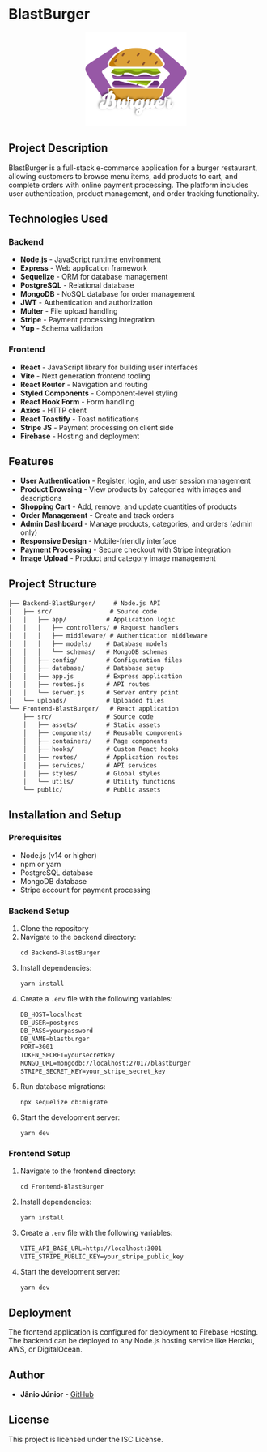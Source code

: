 # BlastBurger

<p align="center">
  <img src="./Frontend-BlastBurger/src/assets/logo.svg" alt="BlastBurger Logo" width="200"/>
</p>

## Project Description

BlastBurger is a full-stack e-commerce application for a burger restaurant, allowing customers to browse menu items, add products to cart, and complete orders with online payment processing. The platform includes user authentication, product management, and order tracking functionality.

## Technologies Used

### Backend
- **Node.js** - JavaScript runtime environment
- **Express** - Web application framework
- **Sequelize** - ORM for database management
- **PostgreSQL** - Relational database
- **MongoDB** - NoSQL database for order management
- **JWT** - Authentication and authorization
- **Multer** - File upload handling
- **Stripe** - Payment processing integration
- **Yup** - Schema validation

### Frontend
- **React** - JavaScript library for building user interfaces
- **Vite** - Next generation frontend tooling
- **React Router** - Navigation and routing
- **Styled Components** - Component-level styling
- **React Hook Form** - Form handling
- **Axios** - HTTP client
- **React Toastify** - Toast notifications
- **Stripe JS** - Payment processing on client side
- **Firebase** - Hosting and deployment

## Features

- **User Authentication** - Register, login, and user session management
- **Product Browsing** - View products by categories with images and descriptions
- **Shopping Cart** - Add, remove, and update quantities of products
- **Order Management** - Create and track orders
- **Admin Dashboard** - Manage products, categories, and orders (admin only)
- **Responsive Design** - Mobile-friendly interface
- **Payment Processing** - Secure checkout with Stripe integration
- **Image Upload** - Product and category image management

## Project Structure

```
├── Backend-BlastBurger/     # Node.js API
│   ├── src/                # Source code
│   │   ├── app/           # Application logic
│   │   │   ├── controllers/ # Request handlers
│   │   │   ├── middleware/ # Authentication middleware
│   │   │   ├── models/    # Database models
│   │   │   └── schemas/   # MongoDB schemas
│   │   ├── config/        # Configuration files
│   │   ├── database/      # Database setup
│   │   ├── app.js         # Express application
│   │   ├── routes.js      # API routes
│   │   └── server.js      # Server entry point
│   └── uploads/           # Uploaded files
└── Frontend-BlastBurger/   # React application
    ├── src/               # Source code
    │   ├── assets/        # Static assets
    │   ├── components/    # Reusable components
    │   ├── containers/    # Page components
    │   ├── hooks/         # Custom React hooks
    │   ├── routes/        # Application routes
    │   ├── services/      # API services
    │   ├── styles/        # Global styles
    │   └── utils/         # Utility functions
    └── public/            # Public assets
```

## Installation and Setup

### Prerequisites
- Node.js (v14 or higher)
- npm or yarn
- PostgreSQL database
- MongoDB database
- Stripe account for payment processing

### Backend Setup

1. Clone the repository
2. Navigate to the backend directory:
   ```
   cd Backend-BlastBurger
   ```
3. Install dependencies:
   ```
   yarn install
   ```
4. Create a `.env` file with the following variables:
   ```
   DB_HOST=localhost
   DB_USER=postgres
   DB_PASS=yourpassword
   DB_NAME=blastburger
   PORT=3001
   TOKEN_SECRET=yoursecretkey
   MONGO_URL=mongodb://localhost:27017/blastburger
   STRIPE_SECRET_KEY=your_stripe_secret_key
   ```
5. Run database migrations:
   ```
   npx sequelize db:migrate
   ```
6. Start the development server:
   ```
   yarn dev
   ```

### Frontend Setup

1. Navigate to the frontend directory:
   ```
   cd Frontend-BlastBurger
   ```
2. Install dependencies:
   ```
   yarn install
   ```
3. Create a `.env` file with the following variables:
   ```
   VITE_API_BASE_URL=http://localhost:3001
   VITE_STRIPE_PUBLIC_KEY=your_stripe_public_key
   ```
4. Start the development server:
   ```
   yarn dev
   ```

## Deployment

The frontend application is configured for deployment to Firebase Hosting. The backend can be deployed to any Node.js hosting service like Heroku, AWS, or DigitalOcean.

## Author

- **Jânio Júnior** - [GitHub](http://github.com/nobrejanio)

## License

This project is licensed under the ISC License.